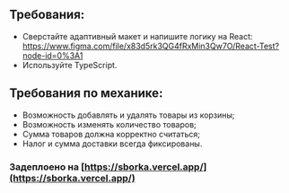 ## Требования:
- Сверстайте адаптивный макет и напишите логику на React: https://www.figma.com/file/x83d5rk3QG4fRxMin3Qw7O/React-Test?node-id=0%3A1
- Используйте TypeScript.

## Требования по механике:
- Возможность добавлять и удалять товары из корзины;
- Возможность изменять количество товаров;
- Сумма товаров должна корректно считаться;
- Налог и сумма доставки всегда фиксированы.

### Задеплоено на [https://sborka.vercel.app/](https://sborka.vercel.app/)
